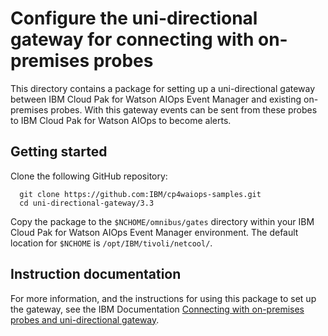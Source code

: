 # Configure the uni-directional gateway for connecting with on-premises probes

This directory contains a package for setting up a uni-directional gateway between IBM Cloud Pak for Watson AIOps Event Manager and existing on-premises probes. With this gateway events can be sent from these probes to IBM Cloud Pak for Watson AIOps to become alerts.

## Getting started

Clone the following GitHub repository:

```
  git clone https://github.com:IBM/cp4waiops-samples.git
  cd uni-directional-gateway/3.3
```

Copy the package to the `$NCHOME/omnibus/gates` directory within your IBM Cloud Pak for Watson AIOps Event Manager environment. The default location for `$NCHOME` is `/opt/IBM/tivoli/netcool/`.

## Instruction documentation

For more information, and the instructions for using this package to set up the gateway, see the IBM Documentation [Connecting with on-premises probes and uni-directional gateway](https://ibm.biz/aiops_unidirectgate).
